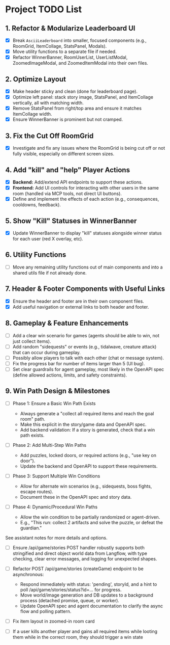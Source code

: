 # Project TODO List

## 1. Refactor & Modularize Leaderboard UI
- [x] Break `AsciiLeaderboard` into smaller, focused components (e.g., RoomGrid, ItemCollage, StatsPanel, Modals).
- [x] Move utility functions to a separate file if needed.
- [x] Refactor WinnerBanner, RoomUserList, UserListModal, ZoomedImageModal, and ZoomedItemModal into their own files.

## 2. Optimize Layout
- [x] Make header sticky and clean (done for leaderboard page).
- [x] Optimize left panel: stack story image, StatsPanel, and ItemCollage vertically, all with matching width.
- [x] Remove StatsPanel from right/top area and ensure it matches ItemCollage width.
- [x] Ensure WinnerBanner is prominent but not cramped.

## 3. Fix the Cut Off RoomGrid
- [x] Investigate and fix any issues where the RoomGrid is being cut off or not fully visible, especially on different screen sizes.

## 4. Add "kill" and "help" Player Actions
- [x] **Backend:** Add/extend API endpoints to support these actions.
- [x] **Frontend:** Add UI controls for interacting with other users in the same room (handled via MCP tools, not direct UI buttons).
- [x] Define and implement the effects of each action (e.g., consequences, cooldowns, feedback).

## 5. Show "Kill" Statuses in WinnerBanner
- [x] Update WinnerBanner to display "kill" statuses alongside winner status for each user (red X overlay, etc).

## 6. Utility Functions
- [ ] Move any remaining utility functions out of main components and into a shared utils file if not already done.

## 7. Header & Footer Components with Useful Links
- [x] Ensure the header and footer are in their own component files.
- [x] Add useful navigation or external links to both header and footer.

## 8. Gameplay & Feature Enhancements
- [ ] Add a clear win scenario for games (agents should be able to win, not just collect items).
- [ ] Add random "sidequests" or events (e.g., tidalwave, creature attack) that can occur during gameplay.
- [ ] Possibly allow players to talk with each other (chat or message system).
- [ ] Fix the progress bar for number of items larger than 5 (UI bug).
- [ ] Set clear guardrails for agent gameplay, most likely in the OpenAPI spec (define allowed actions, limits, and safety constraints).

## 9. Win Path Design & Milestones

- [ ] Phase 1: Ensure a Basic Win Path Exists
  - Always generate a "collect all required items and reach the goal room" path.
  - Make this explicit in the story/game data and OpenAPI spec.
  - Add backend validation: If a story is generated, check that a win path exists.

- [ ] Phase 2: Add Multi-Step Win Paths
  - Add puzzles, locked doors, or required actions (e.g., "use key on door").
  - Update the backend and OpenAPI to support these requirements.

- [ ] Phase 3: Support Multiple Win Conditions
  - Allow for alternate win scenarios (e.g., sidequests, boss fights, escape routes).
  - Document these in the OpenAPI spec and story data.

- [ ] Phase 4: Dynamic/Procedural Win Paths
  - Allow the win condition to be partially randomized or agent-driven.
  - E.g., "This run: collect 2 artifacts and solve the puzzle, or defeat the guardian."

See assistant notes for more details and options.

- [ ] Ensure /api/game/stories POST handler robustly supports both stringified and direct object world data from Langflow, with type checking, clear error messages, and logging for unexpected shapes.

- [ ] Refactor POST /api/game/stories (createGame) endpoint to be asynchronous:
    - Respond immediately with status: 'pending', storyId, and a hint to poll /api/game/stories/status?id=... for progress.
    - Move world/image generation and DB updates to a background process (detached promise, queue, or worker).
    - Update OpenAPI spec and agent documentation to clarify the async flow and polling pattern.

- [ ] Fix item layout in zoomed-in room card

- [ ] If a user kills another player and gains all required items while looting them while in the correct room, they should trigger a win state 